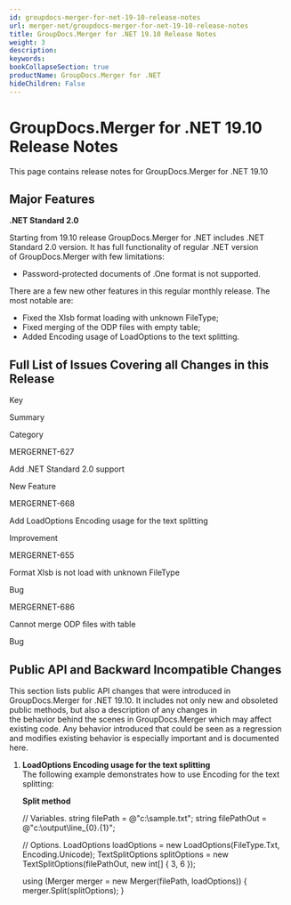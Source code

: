 ```yaml
---
id: groupdocs-merger-for-net-19-10-release-notes
url: merger-net/groupdocs-merger-for-net-19-10-release-notes
title: GroupDocs.Merger for .NET 19.10 Release Notes
weight: 3
description: 
keywords: 
bookCollapseSection: true
productName: GroupDocs.Merger for .NET
hideChildren: False
---
```


# GroupDocs.Merger for .NET 19.10 Release Notes

This page contains release notes for GroupDocs.Merger for .NET 19.10

## Major Features

**.NET Standard 2.0**

Starting from 19.10 release GroupDocs.Merger for .NET includes .NET Standard 2.0 version. It has full functionality of regular .NET version of GroupDocs.Merger with few limitations:

*   Password-protected documents of .One format is not supported.

There are a few new other features in this regular monthly release. The most notable are:

*   Fixed the Xlsb format loading with unknown FileType;
*   Fixed merging of the ODP files with empty table;
*   Added Encoding usage of LoadOptions to the text splitting.

## Full List of Issues Covering all Changes in this Release

Key

Summary

Category

MERGERNET-627

Add .NET Standard 2.0 support

New Feature

MERGERNET-668

Add LoadOptions Encoding usage for the text splitting

Improvement

MERGERNET-655

Format Xlsb is not load with unknown FileType

Bug

MERGERNET-686

Cannot merge ODP files with table

Bug

## Public API and Backward Incompatible Changes

This section lists public API changes that were introduced in GroupDocs.Merger for .NET 19.10. It includes not only new and obsoleted public methods, but also a description of any changes in the behavior behind the scenes in GroupDocs.Merger which may affect existing code. Any behavior introduced that could be seen as a regression and modifies existing behavior is especially important and is documented here.

1.  **LoadOptions Encoding usage for the text splitting**  
    The following example demonstrates how to use Encoding for the text splitting:
    
    **Split method**
    
    // Variables.
    string filePath = @"c:\\sample.txt";
    string filePathOut = @"c:\\output\\line\_{0}.{1}";
      
    // Options.
    LoadOptions loadOptions = new LoadOptions(FileType.Txt, Encoding.Unicode);
    TextSplitOptions splitOptions = new TextSplitOptions(filePathOut, new int\[\] { 3, 6 });
      
    using (Merger merger = new Merger(filePath, loadOptions))
    {
        merger.Split(splitOptions);
    }
